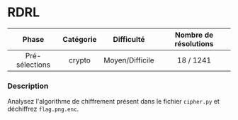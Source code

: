 # RDRL

| Phase          | Catégorie    |       Difficulté         | Nombre de résolutions |
|:--------------:|:------------:|:------------------------:|:---------------------:|
| Pré-sélections | crypto       |      Moyen/Difficile     |             18 / 1241 |

### Description

Analysez l'algorithme de chiffrement présent dans le fichier ``cipher.py`` et déchiffrez ``flag.png.enc``.
